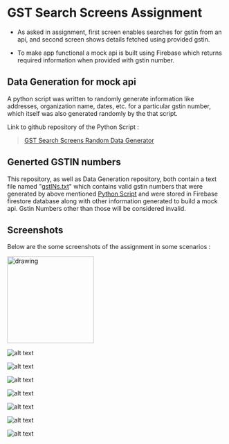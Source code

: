 # GST Search Screens Assignment

- As asked in assignment, first screen enables searches for gstin from an api, 
and second screen shows details fetched using provided gstin.

- To make app functional a mock api is built using Firebase which returns required
information when provided with gstin number.

## Data Generation for mock api

A python script was written to randomly generate information like addresses, organization
name, dates, etc. for a particular gstin number, which itself was also generated randomly by
the that script.

Link to github repository of the Python Script :

> [GST Search Screens Random Data Generator](https://github.com/rishabhy22/Gst_Search_Screens_GstInGenerator)

## Generted GSTIN numbers

This repository, as well as Data Generation repository, both contain a text file named
"[gstINs.txt](https://github.com/rishabhy22/Gst_Screens_Assignment/blob/main/gstINs.txt)" which contains valid gstin numbers that were generated by above mentioned [Python Script](https://github.com/rishabhy22/Gst_Search_Screens_GstInGenerator/blob/main/main.py) and were stored in Firebase firestore database along with other information generated to build a mock api. Gstin Numbers other than those will be considered invalid.

## Screenshots

Below are the some screenshots of the assignment in some scenarios :

<img src="https://github.com/rishabhy22/Gst_Screens_Assignment/blob/main/Screenshots/HomeScreen.png" alt="drawing" height="200"/>

![alt text](https://github.com/rishabhy22/Gst_Screens_Assignment/blob/main/Screenshots/HomeScreen.png "Default Home Screen")

![alt text](https://github.com/rishabhy22/Gst_Screens_Assignment/blob/main/Screenshots/TabSwitch.png "Second Tab on Home Screen")


![alt text](https://github.com/rishabhy22/Gst_Screens_Assignment/blob/main/Screenshots/OnInvalidNumber.png "Invalid Number Entered")

![alt text](https://github.com/rishabhy22/Gst_Screens_Assignment/blob/main/Screenshots/OnConnectionError.png "Connection Error Occurs")

![alt text](https://github.com/rishabhy22/Gst_Screens_Assignment/blob/main/Screenshots/Screenshot_1629530323.png "Entering a valid GSTIN number")

![alt text](https://github.com/rishabhy22/Gst_Screens_Assignment/blob/main/Screenshots/Loading.png "Loading and fetching information")

![alt text](https://github.com/rishabhy22/Gst_Screens_Assignment/blob/main/Screenshots/GstInformation.png "GST profile displayed if gstin number is valid")
